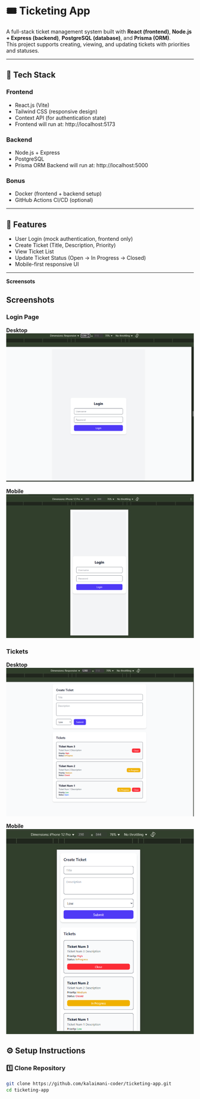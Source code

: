 # 🎟️ Ticketing App

A full-stack ticket management system built with **React (frontend)**, **Node.js + Express (backend)**, **PostgreSQL (database)**, and **Prisma (ORM)**.  
This project supports creating, viewing, and updating tickets with priorities and statuses.

---

## 🚀 Tech Stack

### Frontend
- React.js (Vite)
- Tailwind CSS (responsive design)
- Context API (for authentication state)
- Frontend will run at: http://localhost:5173

### Backend
- Node.js + Express
- PostgreSQL
- Prisma ORM
Backend will run at: http://localhost:5000

### Bonus
- Docker (frontend + backend setup)
- GitHub Actions CI/CD (optional)

---

## 📌 Features
- User Login (mock authentication, frontend only)
- Create Ticket (Title, Description, Priority)
- View Ticket List
- Update Ticket Status (Open → In Progress → Closed)
- Mobile-first responsive UI

---

**Screensots**
## Screenshots

### Login Page
**Desktop**
![Login Desktop](./Screenshots/login-desktop.png)

**Mobile**
![Login Mobile](./Screenshots/login-mobile.png)

### Tickets
**Desktop**
![Tickets Desktop](./Screenshots/tickets-desktop.png)

**Mobile**
![Tickets Mobile](./Screenshots/tickets-mobile.png)


## ⚙️ Setup Instructions

### 1️⃣ Clone Repository
```bash
git clone https://github.com/kalaimani-coder/ticketing-app.git
cd ticketing-app
